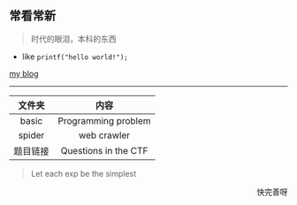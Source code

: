 ## 常看常新

> 时代的眼泪，本科的东西

- like `printf("hello world!");`

[my blog](https://pic4xiu.github.io/)

***

|文件夹|内容|
 :-: | :-: |
|basic|Programming problem|
|spider|web crawler|
|题目链接|Questions in the CTF|


> Let each exp be the simplest
<p align="right">快完善呀</p>
